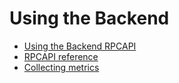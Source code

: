# Using the Backend

* [Using the Backend RPCAPI](Using-the-Backend-RPCAPI.md)
* [RPCAPI reference]
* [Collecting metrics][Telemetry]

[RPCAPI reference]: rpcapi-reference.md
[Telemetry]:        telemetry.md
